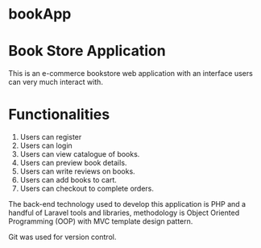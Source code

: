 # bookApp

Book Store Application
======================

This is an e-commerce bookstore web application with an interface users can very much interact with.

Functionalities
================
1. Users can register
2. Users can login 
3. Users can view catalogue of books.
4. Users can preview book details.
5. Users can write reviews on books.
6. Users can add books to cart.
7. Users can checkout to complete orders.

The back-end technology used to develop this application is PHP and a handful of Laravel tools and libraries, 
methodology is Object Oriented Programming (OOP) with MVC template design pattern.

Git was used for version control.
